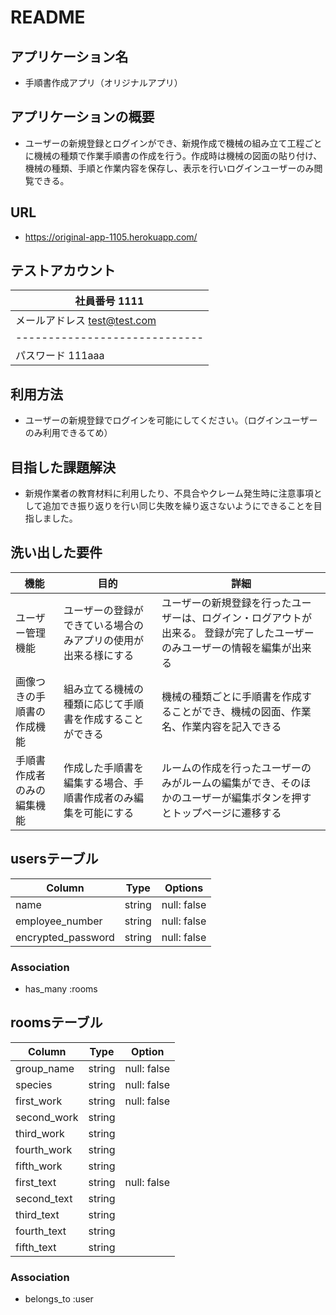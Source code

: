 # README

## アプリケーション名

- 手順書作成アプリ（オリジナルアプリ）

## アプリケーションの概要

- ユーザーの新規登録とログインができ、新規作成で機械の組み立て工程ごとに機械の種類で作業手順書の作成を行う。作成時は機械の図面の貼り付け、機械の種類、手順と作業内容を保存し、表示を行いログインユーザーのみ閲覧できる。

## URL

- https://original-app-1105.herokuapp.com/

## テストアカウント

| 社員番号        1111          |
| ----------------------------- |
| メールアドレス  test@test.com |
| ----------------------------- |
| パスワード      111aaa        |

## 利用方法

- ユーザーの新規登録でログインを可能にしてください。（ログインユーザーのみ利用できるてめ）

## 目指した課題解決

- 新規作業者の教育材料に利用したり、不具合やクレーム発生時に注意事項として追加でき振り返りを行い同じ失敗を繰り返さないようにできることを目指しました。

## 洗い出した要件

| 機能                       | 目的                                                           | 詳細                                                                    |
| -------------------------- | -------------------------------------------------------------- | ----------------------------------------------------------------------- |
| ユーザー管理機能           | ユーザーの登録ができている場合のみアプリの使用が出来る様にする | ユーザーの新規登録を行ったユーザーは、ログイン・ログアウトが出来る。 登録が完了したユーザーのみユーザーの情報を編集が出来る  |       
| 画像つきの手順書の作成機能 | 組み立てる機械の種類に応じて手順書を作成することができる       | 機械の種類ごとに手順書を作成することができ、機械の図面、作業名、作業内容を記入できる                                          |
| 手順書作成者のみの編集機能 | 作成した手順書を編集する場合、手順書作成者のみ編集を可能にする | ルームの作成を行ったユーザーのみがルームの編集ができ、そのほかのユーザーが編集ボタンを押すとトップページに遷移する            |

## usersテーブル

| Column             | Type   | Options         |
| ------------------ | ------ | --------------- |
| name               | string | null: false     |
| employee_number    | string | null: false     |
| encrypted_password | string | null: false     |

### Association

- has_many :rooms

## roomsテーブル

| Column        | Type   | Option       |
| ------------- | ------ | ------------ |
| group_name    | string | null: false  |
| species       | string | null: false  |
| first_work    | string | null: false  |
| second_work   | string |              |
| third_work    | string |              |
| fourth_work   | string |              |
| fifth_work    | string |              |
| first_text    | string | null: false  |
| second_text   | string |              |
| third_text    | string |              |
| fourth_text   | string |              |
| fifth_text    | string |              |

### Association

- belongs_to :user
